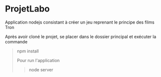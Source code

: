 # ProjetLabo
Application nodejs consistant à créer un jeu reprenant le principe des films Tron

Après avoir cloné le projet, se placer dans le dossier principal et exécuter la commande

> npm install<blockquote>

Pour run l'application

> node server<blockquote>

